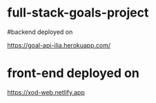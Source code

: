 # full-stack-goals-project

#backend deployed on

https://goal-api-ilia.herokuapp.com/

# front-end deployed on 

https://xod-web.netlify.app

